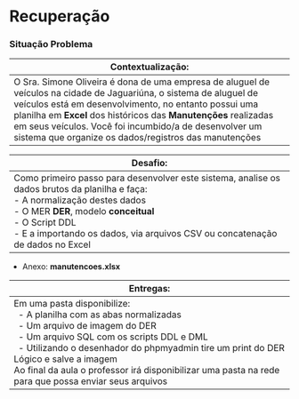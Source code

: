 # Recuperação
### Situação Problema
|Contextualização:|
|-|
|O Sra. Simone Oliveira é dona de uma empresa de aluguel de veículos na cidade de Jaguariúna, o sistema de aluguel de veículos está em desenvolvimento, no entanto possui uma planilha em **Excel** dos históricos das **Manutenções** realizadas em seus veículos. Você foi incumbido/a de desenvolver um sistema que organize os dados/registros das manutenções|

|Desafio:|
|-|
|Como primeiro passo para desenvolver este sistema, analise os dados brutos da planilha e faça:<br>- A normalização destes dados<br>- O MER **DER**, modelo **conceitual**<br>- O Script DDL<br>- E a importando os dados, via arquivos CSV ou concatenação de dados no Excel|

- Anexo: **manutencoes.xlsx**

|Entregas:|
|-|
|Em uma pasta disponibilize:<br>&ensp;- A planilha com as abas normalizadas<br>&ensp;- Um arquivo de imagem do DER<br>&ensp;- Um arquivo SQL com os scripts DDL e DML<br>&ensp;- Utilizando o desenhador do phpmyadmin tire um print do DER Lógico e salve a imagem<br> Ao final da aula o professor irá disponibilizar uma pasta na rede para que possa enviar seus arquivos|
